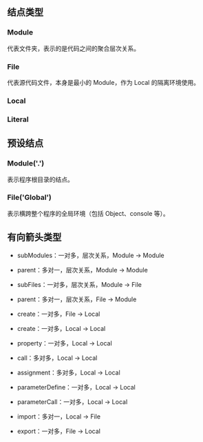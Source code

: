 ## 结点类型

### Module

代表文件夹，表示的是代码之间的聚合层次关系。

### File

代表源代码文件，本身是最小的 Module，作为 Local 的隔离环境使用。

### Local

### Literal

## 预设结点

### Module('.')

表示程序根目录的结点。

### File('Global')

表示横跨整个程序的全局环境（包括 Object、console 等）。

## 有向箭头类型

- subModules：一对多，层次关系，Module -> Module
- parent：多对一，层次关系，Module -> Module

- subFiles：一对多，层次关系，Module -> File
- parent：多对一，层次关系，File -> Module

- create：一对多，File -> Local
- create：一对多，Local -> Local
- property：一对多，Local -> Local
- call：多对多，Local -> Local
- assignment：多对多，Local -> Local
- parameterDefine：一对多，Local -> Local
- parameterCall：一对多，Local -> Local
- import：多对一，Local -> File
- export：一对多，File -> Local